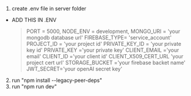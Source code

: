 <!-- How to run Hash-Server -->

1. create .env file in server folder

- ADD THIS IN .ENV
  > PORT = 5000,
  > NODE_ENV = development,
  > MONGO_URI = 'your mongodb database url'
  > FIREBASE_TYPE= 'service_account'
  > PROJECT_ID = 'your project id'
  > PRIVATE_KEY_ID = 'your private key id'
  > PRIVATE_KEY ='your private key'
  > CLIENT_EMAIL ='your email'
  > CLIENT_ID ='your client id'
  > CLIENT_X509_CERT_URL 'your project cert url'
  > STORAGE_BUCKET ='your firebase backet name'
  >JWT_SECRET='your openAI secret key'

2. run "npm install --legacy-peer-deps"
3. run "npm run dev"
